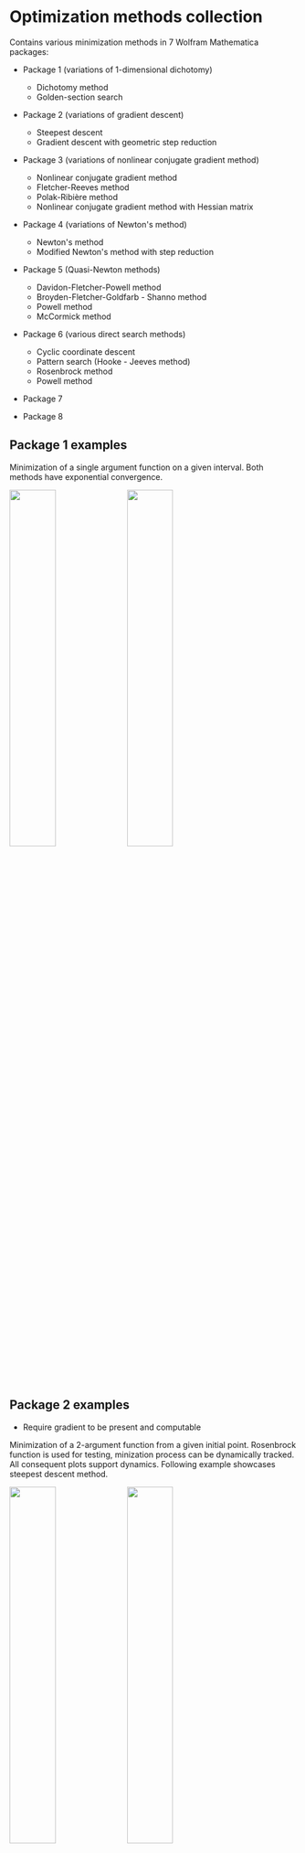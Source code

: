 # Optimization methods collection

Contains various minimization methods in 7 Wolfram Mathematica packages:

* Package 1 (variations of 1-dimensional dichotomy)
    * Dichotomy method
    * Golden-section search

* Package 2 (variations of gradient descent)
    * Steepest descent
    * Gradient descent with geometric step reduction

* Package 3 (variations of nonlinear conjugate gradient method)
    * Nonlinear conjugate gradient method
    * Fletcher-Reeves method
    * Polak-Ribière method
    * Nonlinear conjugate gradient method with Hessian matrix

* Package 4 (variations of Newton's method)
    * Newton's method
    * Modified Newton's method with step reduction

* Package 5 (Quasi-Newton methods)
    * Davidon-Fletcher-Powell method
    * Broyden-Fletcher-Goldfarb - Shanno method
    * Powell method
    * McCormick method

* Package 6 (various direct search methods)
    * Cyclic coordinate descent
    * Pattern search (Hooke - Jeeves method)
    * Rosenbrock method
    * Powell method

* Package 7
* Package 8

## Package 1 examples

Minimization of a single argument function on a given interval. Both methods have exponential convergence.

<img src="images/package1_functionPlot.png" width=40% height=40%>

<img src="images/package1_dichotomy.png" width=40% height=40%>

## Package 2 examples

* Require gradient to be present and computable

Minimization of a 2-argument function from a given initial point. Rosenbrock function is used for testing, minization process can be dynamically tracked. All consequent plots support dynamics. Following example showcases steepest descent method.

<img src="images/package2_functionPlot.png" width=40% height=40%>

<img src="images/package2_residual.png" width=40% height=40%>

<img src="images/package2_contours.png" width=40% height=40%>

## Package 3 examples

* Require gradient to be present and computable
* Conjugate gradient methods can follow narrow (ill-conditioned) valleys, where the steepest descent method slows down and follows a criss-cross pattern

Minimization of a 2-argument function from a given initial point. Rosenbrock function is used for testing, minization process can be dynamically tracked. All consequent plots support dynamics. Following example showcases nonlinear conjugate gradient method with Hessian matrix.

<img src="images/package3_functionPlot.png" width=40% height=40%>

<img src="images/package3_residual.png" width=40% height=40%>

<img src="images/package3_contours.png" width=40% height=40%>


## Package 4 examples

* Requires Hessian to be present and computable
* Newton's method can minimize any polynomial of Nth order in N-1 steps

Minimization of a 2-argument function from a given initial point. Rosenbrock function is used for testing, minization process can be dynamically tracked. All consequent plots support dynamics. Following example showcases modified Newton's method with step reduction.

<img src="images/package4_functionPlot.png" width=40% height=40%>

<img src="images/package4_residual.png" width=40% height=40%>

<img src="images/package4_contours.png" width=40% height=40%>

## Package 5 examples

* Quasi-Newton methods (except McCormick) keep most properties of a regular Newton's method without requiring Hessian computation

Minimization of a 2-argument function from a given initial point. Rosenbrock function is used for testing, minization process can be dynamically tracked. All consequent plots support dynamics. Following example showcases Powell method. 

<img src="images/package5_functionPlot.png" width=40% height=40%>

<img src="images/package5_residual.png" width=40% height=40%>

<img src="images/package5_contours.png" width=40% height=40%>

## Package 6 examples

* Direct search methods do not require a gradient, thus can be used with non-continuous and non-differentiable functions.

Minimization of a 2-argument function from a given initial point. Rosenbrock function is used for testing, minization process can be dynamically tracked. All consequent plots support dynamics. Following example showcases cyclic coordinate descent.

<img src="images/package6_functionPlot.png" width=40% height=40%>

<img src="images/package6_residual.png" width=40% height=40%>

<img src="images/package6_contours.png" width=40% height=40%>

## Package 7 examples
## Package 8 examples



## Usage


## Requirements

To launch Mathematica packages one may need a valid Wolfram Mathematica license. As an alternative packages can be converted to Jypiter notebooks and executed with Wolfram Lang.

## Version History

* 00.05
    * Translated package 6, converted notebook to Mathematica package
    * Improved method descriptions

* 00.04
    * Translated package 5, converted notebook to Mathematica package

* 00.03
    * Translated package 4, converted notebook to Mathematica package

* 00.02
    * Translated package 3, converted notebook to Mathematica package

* 00.01
    * Translated package 1, altered some plotting methods, converted notebook to Mathematica package
    * Translated package 2, altered some plotting methods, converted notebook to Mathematica package

## License

This project is licensed under the MIT License - see the LICENSE.md file for details
